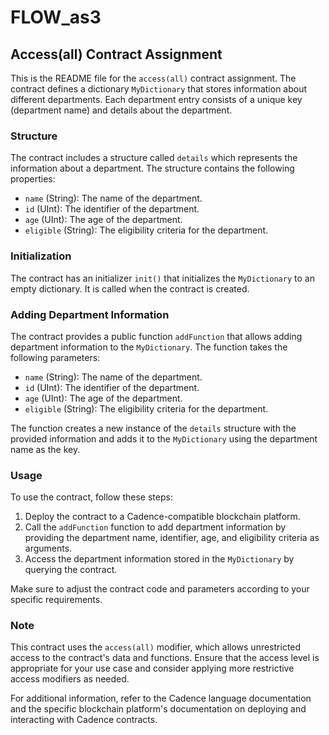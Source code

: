 # FLOW_as3
## Access(all) Contract Assignment

This is the README file for the `access(all)` contract assignment. The contract defines a dictionary `MyDictionary` that stores information about different departments. Each department entry consists of a unique key (department name) and details about the department.

### Structure

The contract includes a structure called `details` which represents the information about a department. The structure contains the following properties:

- `name` (String): The name of the department.
- `id` (UInt): The identifier of the department.
- `age` (UInt): The age of the department.
- `eligible` (String): The eligibility criteria for the department.

### Initialization

The contract has an initializer `init()` that initializes the `MyDictionary` to an empty dictionary. It is called when the contract is created.

### Adding Department Information

The contract provides a public function `addFunction` that allows adding department information to the `MyDictionary`. The function takes the following parameters:

- `name` (String): The name of the department.
- `id` (UInt): The identifier of the department.
- `age` (UInt): The age of the department.
- `eligible` (String): The eligibility criteria for the department.

The function creates a new instance of the `details` structure with the provided information and adds it to the `MyDictionary` using the department name as the key.

### Usage

To use the contract, follow these steps:

1. Deploy the contract to a Cadence-compatible blockchain platform.
2. Call the `addFunction` function to add department information by providing the department name, identifier, age, and eligibility criteria as arguments.
3. Access the department information stored in the `MyDictionary` by querying the contract.

Make sure to adjust the contract code and parameters according to your specific requirements.

### Note

This contract uses the `access(all)` modifier, which allows unrestricted access to the contract's data and functions. Ensure that the access level is appropriate for your use case and consider applying more restrictive access modifiers as needed.

For additional information, refer to the Cadence language documentation and the specific blockchain platform's documentation on deploying and interacting with Cadence contracts.
